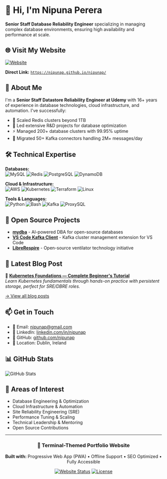 # 👋 Hi, I'm Nipuna Perera

**Senior Staff Database Reliability Engineer** specializing in managing complex database environments, ensuring high availability and performance at scale.

## 🌐 Visit My Website

[![Website](https://img.shields.io/badge/🌐_Visit-nipunap.github.io-16a34a?style=for-the-badge)](https://nipunap.github.io/nipunap/)

**Direct Link:** [`https://nipunap.github.io/nipunap/`](https://nipunap.github.io/nipunap/)

## 💼 About Me

I'm a **Senior Staff Datastore Reliability Engineer at Udemy** with 16+ years of experience in database technologies, cloud infrastructure, and automation. I've successfully:

- 🚀 Scaled Redis clusters beyond 1TB
- 🔬 Led extensive R&D projects for database optimization
- ⚡ Managed 200+ database clusters with 99.95% uptime
- 🔄 Migrated 50+ Kafka connectors handling 2M+ messages/day

## 🛠️ Technical Expertise

**Databases:**  
![MySQL](https://img.shields.io/badge/-MySQL-4479A1?style=flat-square&logo=mysql&logoColor=white)
![Redis](https://img.shields.io/badge/-Redis-DC382D?style=flat-square&logo=redis&logoColor=white)
![PostgreSQL](https://img.shields.io/badge/-PostgreSQL-336791?style=flat-square&logo=postgresql&logoColor=white)
![DynamoDB](https://img.shields.io/badge/-DynamoDB-4053D6?style=flat-square&logo=amazon-dynamodb&logoColor=white)

**Cloud & Infrastructure:**  
![AWS](https://img.shields.io/badge/-AWS-232F3E?style=flat-square&logo=amazon-aws&logoColor=white)
![Kubernetes](https://img.shields.io/badge/-Kubernetes-326CE5?style=flat-square&logo=kubernetes&logoColor=white)
![Terraform](https://img.shields.io/badge/-Terraform-7B42BC?style=flat-square&logo=terraform&logoColor=white)
![Linux](https://img.shields.io/badge/-Linux-FCC624?style=flat-square&logo=linux&logoColor=black)

**Tools & Languages:**  
![Python](https://img.shields.io/badge/-Python-3776AB?style=flat-square&logo=python&logoColor=white)
![Bash](https://img.shields.io/badge/-Bash-4EAA25?style=flat-square&logo=gnu-bash&logoColor=white)
![Kafka](https://img.shields.io/badge/-Kafka-231F20?style=flat-square&logo=apache-kafka&logoColor=white)
![ProxySQL](https://img.shields.io/badge/-ProxySQL-E2231A?style=flat-square&logo=mysql&logoColor=white)

## 🚀 Open Source Projects

- **[mydba](https://github.com/nipunap/mydba)** - AI-powered DBA for open-source databases
- **[VS Code Kafka Client](https://github.com/nipunap/vscode-kafka-client)** - Kafka cluster management extension for VS Code
- **[LibreRespire](https://librerespire.github.io/)** - Open-source ventilator technology initiative

## 📝 Latest Blog Post

📄 [**Kubernetes Foundations — Complete Beginner's Tutorial**](https://nipunap.github.io/nipunap/blog-post.html?id=kubernetes-foundations-tutorial)  
*Learn Kubernetes fundamentals through hands-on practice with persistent storage, perfect for SRE/DBRE roles.*

[→ View all blog posts](https://nipunap.github.io/nipunap/blog.html)

## 📫 Get in Touch

- 📧 Email: [nipunap@gmail.com](mailto:nipunap@gmail.com)
- 💼 LinkedIn: [linkedin.com/in/nipunap](https://linkedin.com/in/nipunap)
- 🐙 GitHub: [github.com/nipunap](https://github.com/nipunap)
- 📍 Location: Dublin, Ireland

## 📊 GitHub Stats

![GitHub Stats](https://github-readme-stats.vercel.app/api?username=nipunap&show_icons=true&theme=radical&hide_border=true&bg_color=0D1117&title_color=16a34a&icon_color=16a34a&text_color=c9d1d9)

## 🎯 Areas of Interest

- Database Engineering & Optimization
- Cloud Infrastructure & Automation
- Site Reliability Engineering (SRE)
- Performance Tuning & Scaling
- Technical Leadership & Mentoring
- Open Source Contributions

---

<div align="center">
  
### 🌟 Terminal-Themed Portfolio Website

**Built with:** Progressive Web App (PWA) • Offline Support • SEO Optimized • Fully Accessible

[![Website Status](https://img.shields.io/website?url=https%3A%2F%2Fnipunap.github.io%2Fnipunap%2F&style=flat-square&label=website)](https://nipunap.github.io/nipunap/)
[![License](https://img.shields.io/badge/license-MIT-green?style=flat-square)](./LICENSE)

</div>
